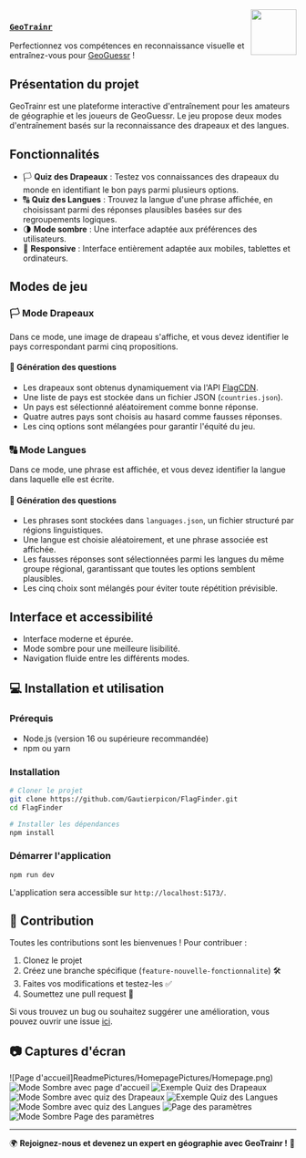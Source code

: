 <img src="src/assets/logo.svg" width="80px" align="right">

### [`GeoTrainr`](https://gautierpicon.github.io/GeoTrainr/)

Perfectionnez vos compétences en reconnaissance visuelle et entraînez-vous pour [GeoGuessr](https://www.geoguessr.com/) !

## Présentation du projet

GeoTrainr est une plateforme interactive d'entraînement pour les amateurs de géographie et les joueurs de GeoGuessr.
Le jeu propose deux modes d'entraînement basés sur la reconnaissance des drapeaux et des langues.

## Fonctionnalités

- 🏳️ **Quiz des Drapeaux** : Testez vos connaissances des drapeaux du monde en identifiant le bon pays parmi plusieurs options.
- 🔠 **Quiz des Langues** : Trouvez la langue d'une phrase affichée, en choisissant parmi des réponses plausibles basées sur des regroupements logiques.
- 🌗 **Mode sombre** : Une interface adaptée aux préférences des utilisateurs.
- 📱 **Responsive** : Interface entièrement adaptée aux mobiles, tablettes et ordinateurs.

## Modes de jeu

### 🏳️ Mode Drapeaux

Dans ce mode, une image de drapeau s'affiche, et vous devez identifier le pays correspondant parmi cinq propositions.

#### 🔹 Génération des questions
- Les drapeaux sont obtenus dynamiquement via l'API [FlagCDN](https://flagcdn.com/).
- Une liste de pays est stockée dans un fichier JSON (`countries.json`).
- Un pays est sélectionné aléatoirement comme bonne réponse.
- Quatre autres pays sont choisis au hasard comme fausses réponses.
- Les cinq options sont mélangées pour garantir l'équité du jeu.

### 🔠 Mode Langues

Dans ce mode, une phrase est affichée, et vous devez identifier la langue dans laquelle elle est écrite.

#### 🔹 Génération des questions
- Les phrases sont stockées dans `languages.json`, un fichier structuré par régions linguistiques.
- Une langue est choisie aléatoirement, et une phrase associée est affichée.
- Les fausses réponses sont sélectionnées parmi les langues du même groupe régional, garantissant que toutes les options semblent plausibles.
- Les cinq choix sont mélangés pour éviter toute répétition prévisible.

## Interface et accessibilité

- Interface moderne et épurée.
- Mode sombre pour une meilleure lisibilité.
- Navigation fluide entre les différents modes.

## 💻 Installation et utilisation

### Prérequis
- Node.js (version 16 ou supérieure recommandée)
- npm ou yarn

### Installation
```sh
# Cloner le projet
git clone https://github.com/Gautierpicon/FlagFinder.git
cd FlagFinder

# Installer les dépendances
npm install
```

### Démarrer l'application
```sh
npm run dev
```

L'application sera accessible sur `http://localhost:5173/`.

## 🎯 Contribution

Toutes les contributions sont les bienvenues ! Pour contribuer :
1. Clonez le projet 
2. Créez une branche spécifique (`feature-nouvelle-fonctionnalite`) 🛠
3. Faites vos modifications et testez-les ✅
4. Soumettez une pull request 📩

Si vous trouvez un bug ou souhaitez suggérer une amélioration, vous pouvez ouvrir une issue [ici](https://github.com/Gautierpicon/FlagFinder/issues/new).


## 📷 Captures d'écran

![Page d'accueil]ReadmePictures/HomepagePictures/Homepage.png)
![Mode Sombre avec page d'accueil](ReadmePictures/HomepagePictures/DarkHomepage.png)
![Exemple Quiz des Drapeaux](ReadmePictures/FlagsPictures/Flags.png)
![Mode Sombre avec quiz des Drapeaux](ReadmePictures/FlagsPictures/DarkFlags.png)
![Exemple Quiz des Langues](ReadmePictures/LanguagesPictures/Languages.png)
![Mode Sombre avec quiz des Langues](ReadmePictures/LanguagesPictures/DarkLanguages.png)
![Page des paramètres](ReadmePictures/SettingsPictures/Settings.png)
![Mode Sombre Page des paramètres](ReadmePictures/SettingsPictures/DarkSettings.png)

---

🌍 **Rejoignez-nous et devenez un expert en géographie avec GeoTrainr !** 🚀